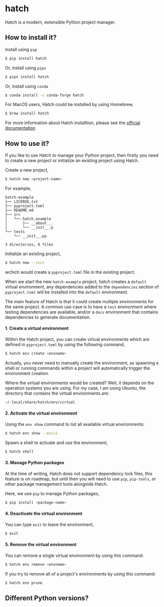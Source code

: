 # hatch

Hatch is a modern, extensible Python project manager.


## How to install it?

Install using `pip`
```bash
$ pip install hatch
```

Or, install using `pipx`
```bash
$ pipx install hatch
```

Or, install using `conda`
```bash
$ conda install -c conda-forge hatch
```

For MacOS users, Hatch could be installed by using Homebrew,
```bash
$ brew install hatch
```

For more information about Hatch installtion, please see the [official documentation](https://hatch.pypa.io/latest/install/)


## How to use it?

If you like to use Hatch to manage your Python project, then firstly you need to create a new project or initialize an existing project using Hatch.

Create a new project,

```bash
$ hatch new <project-name>
```

For example,
```
hatch-example
├── LICENSE.txt
├── pyproject.toml
├── README.md
├── src
│   └── hatch_example
│       ├── __about__.
│       └── __init__.p
└── tests
    └── __init__.py

3 directories, 6 files
```

Initialize an existing project,

```bash
$ hatch new --init
```

wchich would create a `pyproject.toml` file in the existing project.

When we start the new `hatch-example` project, hatch creates a `default` virtual environment, any
dependencies added to the `dependencies` section of `pyproject.toml` will be installed into the `default` environment.

The main feature of Hatch is that it could create multiple environments for the same project. 
A common use case is to have a `test` environment
where testing dependencies are available, and/or a `docs` environment that contains dependencies to generate documentation.

#### 1. Create a virtual environment

Within the Hatch project, you can create virtual environments which are defined in `pyproject.toml` by using the following command,
```bash
$ hatch env create <envname>
```

Actually, you never need to manually create the environment, as spawning a shell or running commands within a project will automatically
trigger the environment creation.

Where the virtual environments would be created? Well, it depends on the operation systems you are using. For my case, I am using Ubuntu,
the directory that contains the virtual environments are:
```bash
~/.local/share/hatch/env/virtual
```

#### 2. Activate the virtual environment

Using the `env show` command to list all available virtual environments:
```bash
$ hatch env show --ascii
```

Spawn a shell to activate and use the environment,
```bash
$ hatch shell
```

#### 3. Manage Python packages

At the time of writing, Hatch does not support dependency lock files, this feature is on roadmap, but until then you will need to
use `pip`, `pip-tools`, or other package management tools alongside Hatch.

Here, we use `pip` to manage Python packages,

```bash
$ pip install <package-name>
```


#### 4. Deactivate the virtual environment

You can type `exit` to leave the environment,
```bash
$ exit
```

#### 5. Remove the virtual environment

You can remove a single virtual environment by using this command:
```bash
$ hatch env remove <envname>
```

If you try to remove all of a project's environments by using this command:
```bash
$ hatch env prune
```

## Different Python versions?

